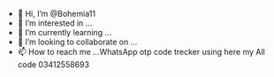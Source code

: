 - 👋 Hi, I’m @Bohemia11
- 👀 I’m interested in ...
- 🌱 I’m currently learning ...
- 💞️ I’m looking to collaborate on ...
- 📫 How to reach me ...WhatsApp otp code trecker 
using here my All code 
03412558693

<!---
Bohemia11/Bohemia11 is a ✨ special ✨ repository because its `README.md` (this file) appears on your GitHub profile.
You can click the Preview link to take a look at your changes.
--->
